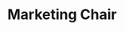 ---
name: "Annelise Helwig"
title: "Marketing Chair"
image: "/uploads/staff/annelise.jpeg"
# email:
# phone:
bio: "Annelise Helwig is an Undergraduate at the Ohio State University earning a degree in Chemical Engineering with a minor in nuclear engineering. She wants to be apart of the development of renewable energy and its accessibility to people of all different backgrounds regardless of economic background and cultural differences. She is currently a research assistant at Ohio State’s Nuclear Reactor. Annelise Helwig serves as the Marketing Coordinator of the American Nuclear Society at OSU and is excited to bring her passion for nuclear to increase understanding for others in her community."
order: 6
draft: false
---